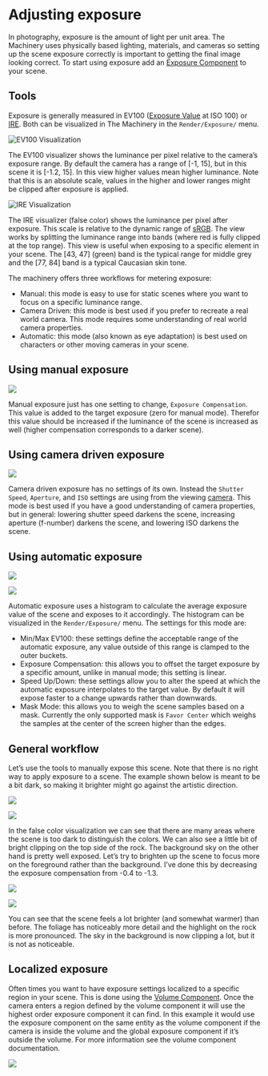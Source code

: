 # Adjusting exposure

In photography, exposure is the amount of light per unit area. The Machinery uses physically based lighting, materials, and cameras so setting up the scene exposure correctly is important to getting the final image looking correct. To start using exposure add an [Exposure Component]({{docs}}plugins/default_render_pipe/post_processing/exposure_component.h.html) to your scene.


## Tools

Exposure is generally measured in EV100 ([Exposure Value](https://en.wikipedia.org/wiki/Exposure_value) at ISO 100) or [IRE](https://en.wikipedia.org/wiki/IRE_(unit)). Both can be visualized in The Machinery in the `Render/Exposure/` menu.

![EV100 Visualization](https://www.dropbox.com/s/8spmtkfs33jf7xw/tm_tut_exposure_ev100.png?dl=1)


The EV100 visualizer shows the luminance per pixel relative to the camera’s exposure range. By default the camera has a range of [-1, 15], but in this scene it is [-1.2, 15]. In this view higher values mean higher luminance. Note that this is an absolute scale, values in the higher and lower ranges might be clipped after exposure is applied.


![IRE Visualization](https://www.dropbox.com/s/6sygin0tafnxdfk/tm_tut_exposure_ire.png?dl=1)


The IRE visualizer (false color) shows the luminance per pixel after exposure. This scale is relative to the dynamic range of [sRGB](https://en.wikipedia.org/wiki/SRGB). The view works by splitting the luminance range into bands (where red is fully clipped at the top range). This view is useful when exposing to a specific element in your scene. The [43, 47] (green) band is the typical range for middle grey and the [77, 84] band is a typical Caucasian skin tone.

The machinery offers three workflows for metering exposure:

- Manual: this mode is easy to use for static scenes where you want to focus on a specific luminance range.
- Camera Driven: this mode is best used if you prefer to recreate a real world camera. This mode requires some understanding of real world camera properties.
- Automatic: this mode (also known as eye adaptation) is best used on characters or other moving cameras in your scene.


## Using manual exposure
![](https://www.dropbox.com/s/568lt9m1jcdlxqb/tm_tut_exposure_manual.png?dl=1)


Manual exposure just has one setting to change, `Exposure Compensation`. This value is added to the target exposure (zero for manual mode). Therefor this value should be increased if the luminance of the scene is increased as well (higher compensation corresponds to a darker scene).


## Using camera driven exposure
![](https://www.dropbox.com/s/reniyj1qgfgc3dr/tm_tut_exposure_camera_driven.png?dl=1)


Camera driven exposure has no settings of its own. Instead the `Shutter Speed`, `Aperture`, and `ISO` settings are using from the viewing [camera]({{docs}}foundation/camera.h.html#structtm_camera_settings_t). This mode is best used if you have a good understanding of camera properties, but in general: lowering shutter speed darkens the scene, increasing aperture (f-number) darkens the scene, and lowering ISO darkens the scene.


## Using automatic exposure
![](https://www.dropbox.com/s/btprh1pkb273q7r/tm_tut_exposure_automatic.png?dl=1)

![](https://www.dropbox.com/s/axil4eizps5oiwk/tm_tut_exposure_histogram.png?dl=1)


Automatic exposure uses a histogram to calculate the average exposure value of the scene and exposes to it accordingly. The histogram can be visualized in the `Render/Exposure/` menu. The settings for this mode are:

- Min/Max EV100: these settings define the acceptable range of the automatic exposure, any value outside of this range is clamped to the outer buckets.
- Exposure Compensation: this allows you to offset the target exposure by a specific amount, unlike in manual mode; this setting is linear.
- Speed Up/Down: these settings allow you to alter the speed at which the automatic exposure interpolates to the target value. By default it will expose faster to a change upwards rather than downwards.
- Mask Mode: this allows you to weigh the scene samples based on a mask. Currently the only supported mask is `Favor Center` which weighs the samples at the center of the screen higher than the edges. 


## General workflow

Let’s use the tools to manually expose this scene. Note that there is no right way to apply exposure to a scene. The example shown below is meant to be a bit dark, so making it brighter might go against the artistic direction.

![](https://www.dropbox.com/s/phk7fzqyqz623ql/tm_tut_exposure_example_source.png?dl=1)

![](https://www.dropbox.com/s/rl8hwrwl72yxnk5/tm_tut_exposure_example_source_ire.png?dl=1)


In the false color visualization we can see that there are many areas where the scene is too dark to distinguish the colors. We can also see a little bit of bright clipping on the top side of the rock. The background sky on the other hand is pretty well exposed. Let’s try to brighten up the scene to focus more on the foreground rather than the background. I’ve done this by decreasing the exposure compensation from -0.4 to -1.3.

![](https://www.dropbox.com/s/yjm0vbr6pyy9axq/tm_tut_exposure_example_dest.png?dl=1)

![](https://www.dropbox.com/s/xslx4rbbq3zqe4b/tm_tut_exposure_example_dest_ire.png?dl=1)


You can see that the scene feels a lot brighter (and somewhat warmer) than before. The foliage has noticeably more detail and the highlight on the rock is more pronounced. The sky in the background is now clipping a lot, but it is not as noticeable.

## Localized exposure

Often times you want to have exposure settings localized to a specific region in your scene. This is done using the [Volume Component]({{docs}}plugins/default_render_pipe/volume_component.h.html). Once the camera enters a region defined by the volume component it will use the highest order exposure component it can find. In this example it would use the exposure component on the same entity as the volume component if the camera is inside the volume and the global exposure component if it’s outside the volume. For more information see the volume component documentation.

![](https://www.dropbox.com/s/pluala3w4h59gx9/tm_tut_exposure_volume.png?dl=1)